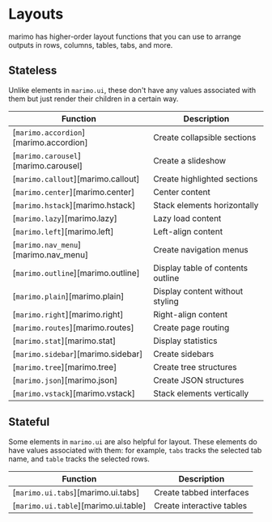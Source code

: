 # Layouts

marimo has higher-order layout functions that you can use to arrange outputs
in rows, columns, tables, tabs, and more.

## Stateless

Unlike elements in `marimo.ui`, these don't have any values associated with
them but just render their children in a certain way.

| Function | Description |
|----------|-------------|
| [`marimo.accordion`][marimo.accordion] | Create collapsible sections |
| [`marimo.carousel`][marimo.carousel] | Create a slideshow |
| [`marimo.callout`][marimo.callout] | Create highlighted sections |
| [`marimo.center`][marimo.center] | Center content |
| [`marimo.hstack`][marimo.hstack] | Stack elements horizontally |
| [`marimo.lazy`][marimo.lazy] | Lazy load content |
| [`marimo.left`][marimo.left] | Left-align content |
| [`marimo.nav_menu`][marimo.nav_menu] | Create navigation menus |
| [`marimo.outline`][marimo.outline] | Display table of contents outline |
| [`marimo.plain`][marimo.plain] | Display content without styling |
| [`marimo.right`][marimo.right] | Right-align content |
| [`marimo.routes`][marimo.routes] | Create page routing |
| [`marimo.stat`][marimo.stat] | Display statistics |
| [`marimo.sidebar`][marimo.sidebar] | Create sidebars |
| [`marimo.tree`][marimo.tree] | Create tree structures |
| [`marimo.json`][marimo.json] | Create JSON structures |
| [`marimo.vstack`][marimo.vstack] | Stack elements vertically |

## Stateful

Some elements in `marimo.ui` are also helpful for layout. These elements
do have values associated with them: for example, `tabs` tracks the
selected tab name, and `table` tracks the selected rows.

| Function | Description |
|----------|-------------|
| [`marimo.ui.tabs`][marimo.ui.tabs] | Create tabbed interfaces |
| [`marimo.ui.table`][marimo.ui.table] | Create interactive tables |
